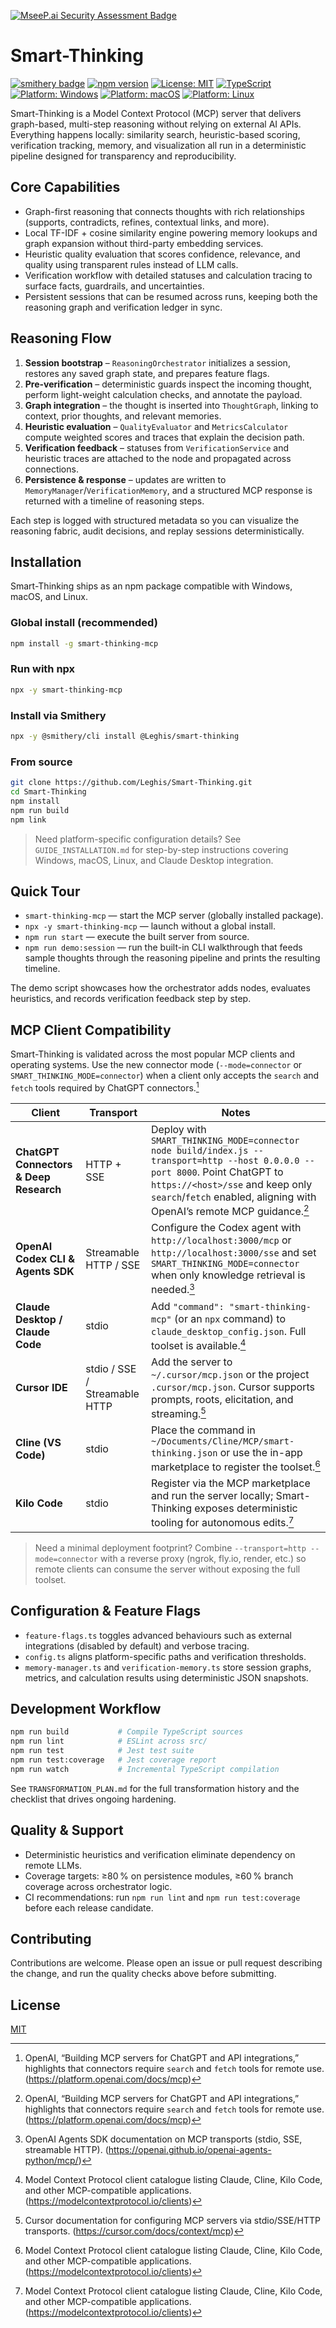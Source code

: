 [![MseeP.ai Security Assessment Badge](https://mseep.net/pr/leghis-smart-thinking-badge.png)](https://mseep.ai/app/leghis-smart-thinking)

# Smart-Thinking

[![smithery badge](https://smithery.ai/badge/@Leghis/smart-thinking)](https://smithery.ai/server/@Leghis/smart-thinking)
[![npm version](https://img.shields.io/npm/v/smart-thinking-mcp.svg)](https://www.npmjs.com/package/smart-thinking-mcp)
[![License: MIT](https://img.shields.io/badge/License-MIT-blue.svg)](https://opensource.org/licenses/MIT)
[![TypeScript](https://img.shields.io/badge/TypeScript-5.1.6-blue)](https://www.typescriptlang.org/)
[![Platform: Windows](https://img.shields.io/badge/Platform-Windows-blue)](https://github.com/Leghis/smart-thinking-mcp)
[![Platform: macOS](https://img.shields.io/badge/Platform-macOS-blue)](https://github.com/Leghis/smart-thinking-mcp)
[![Platform: Linux](https://img.shields.io/badge/Platform-Linux-blue)](https://github.com/Leghis/smart-thinking-mcp)

Smart-Thinking is a Model Context Protocol (MCP) server that delivers graph-based, multi-step reasoning without relying on external AI APIs. Everything happens locally: similarity search, heuristic-based scoring, verification tracking, memory, and visualization all run in a deterministic pipeline designed for transparency and reproducibility.

## Core Capabilities
- Graph-first reasoning that connects thoughts with rich relationships (supports, contradicts, refines, contextual links, and more).
- Local TF-IDF + cosine similarity engine powering memory lookups and graph expansion without third-party embedding services.
- Heuristic quality evaluation that scores confidence, relevance, and quality using transparent rules instead of LLM calls.
- Verification workflow with detailed statuses and calculation tracing to surface facts, guardrails, and uncertainties.
- Persistent sessions that can be resumed across runs, keeping both the reasoning graph and verification ledger in sync.

## Reasoning Flow
1. **Session bootstrap** – `ReasoningOrchestrator` initializes a session, restores any saved graph state, and prepares feature flags.
2. **Pre-verification** – deterministic guards inspect the incoming thought, perform light-weight calculation checks, and annotate the payload.
3. **Graph integration** – the thought is inserted into `ThoughtGraph`, linking to context, prior thoughts, and relevant memories.
4. **Heuristic evaluation** – `QualityEvaluator` and `MetricsCalculator` compute weighted scores and traces that explain the decision path.
5. **Verification feedback** – statuses from `VerificationService` and heuristic traces are attached to the node and propagated across connections.
6. **Persistence & response** – updates are written to `MemoryManager`/`VerificationMemory`, and a structured MCP response is returned with a timeline of reasoning steps.

Each step is logged with structured metadata so you can visualize the reasoning fabric, audit decisions, and replay sessions deterministically.

## Installation
Smart-Thinking ships as an npm package compatible with Windows, macOS, and Linux.

### Global install (recommended)
```bash
npm install -g smart-thinking-mcp
```

### Run with npx
```bash
npx -y smart-thinking-mcp
```

### Install via Smithery
```bash
npx -y @smithery/cli install @Leghis/smart-thinking
```

### From source
```bash
git clone https://github.com/Leghis/Smart-Thinking.git
cd Smart-Thinking
npm install
npm run build
npm link
```

> Need platform-specific configuration details? See `GUIDE_INSTALLATION.md` for step-by-step instructions covering Windows, macOS, Linux, and Claude Desktop integration.

## Quick Tour
- `smart-thinking-mcp` — start the MCP server (globally installed package).
- `npx -y smart-thinking-mcp` — launch without a global install.
- `npm run start` — execute the built server from source.
- `npm run demo:session` — run the built-in CLI walkthrough that feeds sample thoughts through the reasoning pipeline and prints the resulting timeline.

The demo script showcases how the orchestrator adds nodes, evaluates heuristics, and records verification feedback step by step.

## MCP Client Compatibility
Smart-Thinking is validated across the most popular MCP clients and operating systems. Use the new connector mode (`--mode=connector` or `SMART_THINKING_MODE=connector`) when a client only accepts the `search` and `fetch` tools required by ChatGPT connectors.[^openai-mcp]

| Client | Transport | Notes |
| --- | --- | --- |
| **ChatGPT Connectors & Deep Research** | HTTP + SSE | Deploy with `SMART_THINKING_MODE=connector node build/index.js --transport=http --host 0.0.0.0 --port 8000`. Point ChatGPT to `https://<host>/sse` and keep only `search`/`fetch` enabled, aligning with OpenAI’s remote MCP guidance.[^openai-mcp] |
| **OpenAI Codex CLI & Agents SDK** | Streamable HTTP / SSE | Configure the Codex agent with `http://localhost:3000/mcp` or `http://localhost:3000/sse` and set `SMART_THINKING_MODE=connector` when only knowledge retrieval is needed.[^openai-agents] |
| **Claude Desktop / Claude Code** | stdio | Add `"command": "smart-thinking-mcp"` (or an `npx` command) to `claude_desktop_config.json`. Full toolset is available.[^mcp-clients] |
| **Cursor IDE** | stdio / SSE / Streamable HTTP | Add the server to `~/.cursor/mcp.json` or the project `.cursor/mcp.json`. Cursor supports prompts, roots, elicitation, and streaming.[^cursor-mcp] |
| **Cline (VS Code)** | stdio | Place the command in `~/Documents/Cline/MCP/smart-thinking.json` or use the in-app marketplace to register the toolset.[^mcp-clients] |
| **Kilo Code** | stdio | Register via the MCP marketplace and run the server locally; Smart-Thinking exposes deterministic tooling for autonomous edits.[^mcp-clients] |

> Need a minimal deployment footprint? Combine `--transport=http --mode=connector` with a reverse proxy (ngrok, fly.io, render, etc.) so remote clients can consume the server without exposing the full toolset.

## Configuration & Feature Flags
- `feature-flags.ts` toggles advanced behaviours such as external integrations (disabled by default) and verbose tracing.
- `config.ts` aligns platform-specific paths and verification thresholds.
- `memory-manager.ts` and `verification-memory.ts` store session graphs, metrics, and calculation results using deterministic JSON snapshots.

## Development Workflow
```bash
npm run build           # Compile TypeScript sources
npm run lint            # ESLint across src/
npm run test            # Jest test suite
npm run test:coverage   # Jest coverage report
npm run watch           # Incremental TypeScript compilation
```

See `TRANSFORMATION_PLAN.md` for the full transformation history and the checklist that drives ongoing hardening.

## Quality & Support
- Deterministic heuristics and verification eliminate dependency on remote LLMs.
- Coverage targets: ≥80 % on persistence modules, ≥60 % branch coverage across orchestrator logic.
- CI recommendations: run `npm run lint` and `npm run test:coverage` before each release candidate.

## Contributing
Contributions are welcome. Please open an issue or pull request describing the change, and run the quality checks above before submitting.

## License
[MIT](./LICENSE)

[^openai-mcp]: OpenAI, “Building MCP servers for ChatGPT and API integrations,” highlights that connectors require `search` and `fetch` tools for remote use. (https://platform.openai.com/docs/mcp)
[^openai-agents]: OpenAI Agents SDK documentation on MCP transports (stdio, SSE, streamable HTTP). (https://openai.github.io/openai-agents-python/mcp/)
[^mcp-clients]: Model Context Protocol client catalogue listing Claude, Cline, Kilo Code, and other MCP-compatible applications. (https://modelcontextprotocol.io/clients)
[^cursor-mcp]: Cursor documentation for configuring MCP servers via stdio/SSE/HTTP transports. (https://cursor.com/docs/context/mcp)
